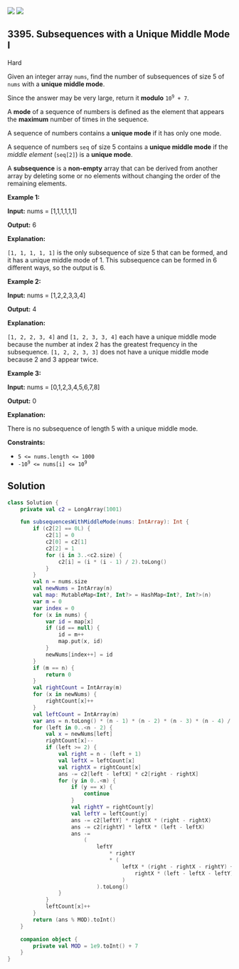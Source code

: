[![](https://img.shields.io/github/stars/javadev/LeetCode-in-Kotlin?label=Stars&style=flat-square)](https://github.com/javadev/LeetCode-in-Kotlin)
[![](https://img.shields.io/github/forks/javadev/LeetCode-in-Kotlin?label=Fork%20me%20on%20GitHub%20&style=flat-square)](https://github.com/javadev/LeetCode-in-Kotlin/fork)

## 3395\. Subsequences with a Unique Middle Mode I

Hard

Given an integer array `nums`, find the number of subsequences of size 5 of `nums` with a **unique middle mode**.

Since the answer may be very large, return it **modulo** <code>10<sup>9</sup> + 7</code>.

A **mode** of a sequence of numbers is defined as the element that appears the **maximum** number of times in the sequence.

A sequence of numbers contains a **unique mode** if it has only one mode.

A sequence of numbers `seq` of size 5 contains a **unique middle mode** if the _middle element_ (`seq[2]`) is a **unique mode**.

A **subsequence** is a **non-empty** array that can be derived from another array by deleting some or no elements without changing the order of the remaining elements.

**Example 1:**

**Input:** nums = [1,1,1,1,1,1]

**Output:** 6

**Explanation:**

`[1, 1, 1, 1, 1]` is the only subsequence of size 5 that can be formed, and it has a unique middle mode of 1. This subsequence can be formed in 6 different ways, so the output is 6.

**Example 2:**

**Input:** nums = [1,2,2,3,3,4]

**Output:** 4

**Explanation:**

`[1, 2, 2, 3, 4]` and `[1, 2, 3, 3, 4]` each have a unique middle mode because the number at index 2 has the greatest frequency in the subsequence. `[1, 2, 2, 3, 3]` does not have a unique middle mode because 2 and 3 appear twice.

**Example 3:**

**Input:** nums = [0,1,2,3,4,5,6,7,8]

**Output:** 0

**Explanation:**

There is no subsequence of length 5 with a unique middle mode.

**Constraints:**

*   `5 <= nums.length <= 1000`
*   <code>-10<sup>9</sup> <= nums[i] <= 10<sup>9</sup></code>

## Solution

```kotlin
class Solution {
    private val c2 = LongArray(1001)

    fun subsequencesWithMiddleMode(nums: IntArray): Int {
        if (c2[2] == 0L) {
            c2[1] = 0
            c2[0] = c2[1]
            c2[2] = 1
            for (i in 3..<c2.size) {
                c2[i] = (i * (i - 1) / 2).toLong()
            }
        }
        val n = nums.size
        val newNums = IntArray(n)
        val map: MutableMap<Int?, Int?> = HashMap<Int?, Int?>(n)
        var m = 0
        var index = 0
        for (x in nums) {
            var id = map[x]
            if (id == null) {
                id = m++
                map.put(x, id)
            }
            newNums[index++] = id
        }
        if (m == n) {
            return 0
        }
        val rightCount = IntArray(m)
        for (x in newNums) {
            rightCount[x]++
        }
        val leftCount = IntArray(m)
        var ans = n.toLong() * (n - 1) * (n - 2) * (n - 3) * (n - 4) / 120
        for (left in 0..<n - 2) {
            val x = newNums[left]
            rightCount[x]--
            if (left >= 2) {
                val right = n - (left + 1)
                val leftX = leftCount[x]
                val rightX = rightCount[x]
                ans -= c2[left - leftX] * c2[right - rightX]
                for (y in 0..<m) {
                    if (y == x) {
                        continue
                    }
                    val rightY = rightCount[y]
                    val leftY = leftCount[y]
                    ans -= c2[leftY] * rightX * (right - rightX)
                    ans -= c2[rightY] * leftX * (left - leftX)
                    ans -=
                        (
                            leftY
                                * rightY
                                * (
                                    leftX * (right - rightX - rightY) +
                                        rightX * (left - leftX - leftY)
                                    )
                            ).toLong()
                }
            }
            leftCount[x]++
        }
        return (ans % MOD).toInt()
    }

    companion object {
        private val MOD = 1e9.toInt() + 7
    }
}
```